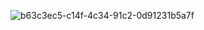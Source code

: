 ![b63c3ec5-c14f-4c34-91c2-0d91231b5a7f](https://github.com/user-attachments/assets/e972352b-d1b5-43e9-af78-6193f83cf0b3)
